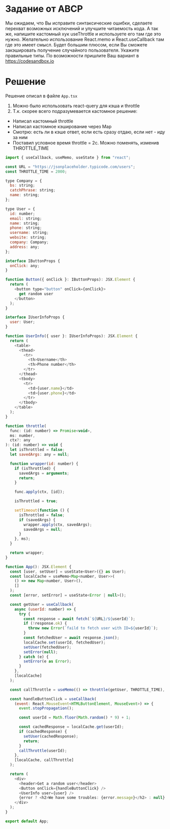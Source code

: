 # Задание от ABCP

Мы ожидаем, что Вы исправите синтаксические ошибки, сделаете перехват возможных исключений и улучшите читаемость кода.
А так же, напишите кастомный хук useThrottle и используете его там где это нужно.
Желательно использование React.memo и React.useCallback там где это имеет смысл.
Будет большим плюсом, если Вы сможете закэшировать получение случайного пользователя.
Укажите правильные типы.
По возможности пришлите Ваш вариант в https://codesandbox.io

# Решение

Решение описал в файле `App.tsx`

1. Можно было использовать react-query для кэша и throttle
2. Т.к. скорее всего подразумевается кастомное решение:
- Написал кастомный throttle
- Написал кастомное кэширование через Map
- Смотрю: есть ли в кэше ответ, если есть сразу отдаю, если нет - иду за ним
- Поставил условное время throttle = 2c. Можно поменять, изменив THROTTLE_TIME
  

```js
import { useCallback, useMemo, useState } from "react";

const URL = "https://jsonplaceholder.typicode.com/users";
const THROTTLE_TIME = 2000;

type Company = {
  bs: string;
  catchPhrase: string;
  name: string;
};

type User = {
  id: number;
  email: string;
  name: string;
  phone: string;
  username: string;
  website: string;
  company: Company;
  address: any;
};

interface IButtonProps {
  onClick: any;
}

function Button({ onClick }: IButtonProps): JSX.Element {
  return (
    <button type="button" onClick={onClick}>
      get random user
    </button>
  );
}

interface IUserInfoProps {
  user: User;
}

function UserInfo({ user }: IUserInfoProps): JSX.Element {
  return (
    <table>
      <thead>
        <tr>
          <th>Username</th>
          <th>Phone number</th>
        </tr>
      </thead>
      <tbody>
        <tr>
          <td>{user.name}</td>
          <td>{user.phone}</td>
        </tr>
      </tbody>
    </table>
  );
}

function throttle(
  func: (id: number) => Promise<void>,
  ms: number,
  ctx?: any
): (id: number) => void {
  let isThrottled = false;
  let savedArgs: any = null;

  function wrapper(id: number) {
    if (isThrottled) {
      savedArgs = arguments;
      return;
    }

    func.apply(ctx, [id]);

    isThrottled = true;

    setTimeout(function () {
      isThrottled = false;
      if (savedArgs) {
        wrapper.apply(ctx, savedArgs);
        savedArgs = null;
      }
    }, ms);
  }

  return wrapper;
}

function App(): JSX.Element {
  const [user, setUser] = useState<User>({} as User);
  const localCache = useMemo<Map<number, User>>(
    () => new Map<number, User>(),
    []
  );
  const [error, setError] = useState<Error | null>();

  const getUser = useCallback(
    async (userId: number) => {
      try {
        const response = await fetch(`${URL}/${userId}`);
        if (!response.ok) {
          throw new Error(`faild to fetch user with ID=${userId}`);
        }
        const fetchedUser = await response.json();
        localCache.set(userId, fetchedUser);
        setUser(fetchedUser);
        setError(null);
      } catch (e) {
        setError(e as Error);
      }
    },
    [localCache]
  );

  const callThrottle = useMemo(() => throttle(getUser, THROTTLE_TIME), [getUser]);

  const handleButtonClick = useCallback(
    (event: React.MouseEvent<HTMLButtonElement, MouseEvent>) => {
      event.stopPropagation();

      const userId = Math.floor(Math.random() * 9) + 1;

      const cachedResponse = localCache.get(userId);
      if (cachedResponse) {
        setUser(cachedResponse);
        return;
      }
      callThrottle(userId);
    },
    [localCache, callThrottle]
  );

  return (
    <div>
      <header>Get a random user</header>
      <Button onClick={handleButtonClick} />
      <UserInfo user={user} />
      {error ? <h2>We have some troubles: {error.message}</h2> : null}
    </div>
  );
}

export default App;

```
